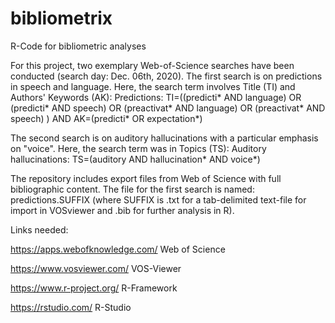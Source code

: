 # bibliometrix
R-Code for bibliometric analyses

For this project, two exemplary Web-of-Science searches have been conducted (search day: Dec. 06th, 2020).
The first search is on predictions in speech and language. Here, the search term involves Title (TI) and Authors' Keywords (AK):
Predictions: TI=((predicti*  AND  language)  OR  (predicti* AND speech)  OR  (preactivat* AND language)  OR  (preactivat* AND speech) )  AND  AK=(predicti*  OR  expectation*)


The second search is on auditory hallucinations with a particular emphasis on "voice". Here, the search term was in Topics (TS): Auditory hallucinations:  TS=(auditory  AND  hallucination*  AND  voice*)  


The repository includes export files from Web of Science with full bibliographic content.
The file for the first search is named: predictions.SUFFIX (where SUFFIX is .txt for a tab-delimited text-file for import in VOSviewer and .bib for further analysis in R).

Links needed:

https://apps.webofknowledge.com/  Web of Science

https://www.vosviewer.com/  VOS-Viewer

https://www.r-project.org/  R-Framework

https://rstudio.com/  R-Studio
